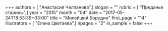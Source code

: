 +++
authors = [ "Анастасия Челпанова",]
slogan = ""
rubric = [ "Преданья старины",]
year = "2015"
month = "04"
date = "2017-05-24T18:53:39+03:00"
title = "Милейший Бородин"
first_page = "14"
illustrators = [ "Елена Цветаева",]
npages = "2"
in_sample = false
+++
